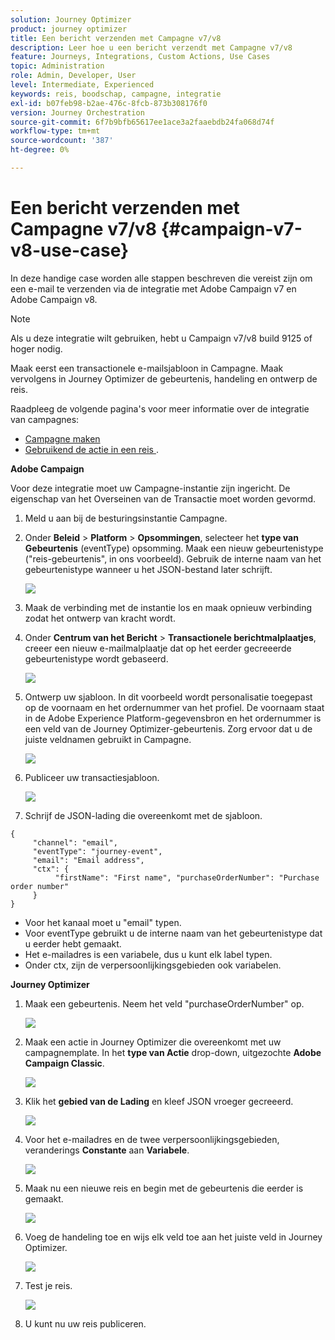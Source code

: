 ```yaml
---
solution: Journey Optimizer
product: journey optimizer
title: Een bericht verzenden met Campagne v7/v8
description: Leer hoe u een bericht verzendt met Campagne v7/v8
feature: Journeys, Integrations, Custom Actions, Use Cases
topic: Administration
role: Admin, Developer, User
level: Intermediate, Experienced
keywords: reis, boodschap, campagne, integratie
exl-id: b07feb98-b2ae-476c-8fcb-873b308176f0
version: Journey Orchestration
source-git-commit: 6f7b9bfb65617ee1ace3a2faaebdb24fa068d74f
workflow-type: tm+mt
source-wordcount: '387'
ht-degree: 0%

---
```


# Een bericht verzenden met Campagne v7/v8 {#campaign-v7-v8-use-case}

In deze handige case worden alle stappen beschreven die vereist zijn om een e-mail te verzenden via de integratie met Adobe Campaign v7 en Adobe Campaign v8.

>[!NOTE]
>
>Als u deze integratie wilt gebruiken, hebt u Campaign v7/v8 build 9125 of hoger nodig.

Maak eerst een transactionele e-mailsjabloon in Campagne. Maak vervolgens in Journey Optimizer de gebeurtenis, handeling en ontwerp de reis.

Raadpleeg de volgende pagina&#39;s voor meer informatie over de integratie van campagnes:

* [Campagne maken](../action/acc-action.md)
* [&#x200B; Gebruikend de actie in een reis &#x200B;](../building-journeys/using-adobe-campaign-v7-v8.md).

**Adobe Campaign**

Voor deze integratie moet uw Campagne-instantie zijn ingericht. De eigenschap van het Overseinen van de Transactie moet worden gevormd.

1. Meld u aan bij de besturingsinstantie Campagne.

1. Onder **Beleid** > **Platform** > **Opsommingen**, selecteer het **type van Gebeurtenis** (eventType) opsomming. Maak een nieuw gebeurtenistype (&quot;reis-gebeurtenis&quot;, in ons voorbeeld). Gebruik de interne naam van het gebeurtenistype wanneer u het JSON-bestand later schrijft.

   ![](assets/accintegration-uc-1.png)

1. Maak de verbinding met de instantie los en maak opnieuw verbinding zodat het ontwerp van kracht wordt.

1. Onder **Centrum van het Bericht** > **Transactionele berichtmalplaatjes**, creeer een nieuw e-mailmalplaatje dat op het eerder gecreeerde gebeurtenistype wordt gebaseerd.

   ![](assets/accintegration-uc-2.png)

1. Ontwerp uw sjabloon. In dit voorbeeld wordt personalisatie toegepast op de voornaam en het ordernummer van het profiel. De voornaam staat in de Adobe Experience Platform-gegevensbron en het ordernummer is een veld van de Journey Optimizer-gebeurtenis. Zorg ervoor dat u de juiste veldnamen gebruikt in Campagne.

   ![](assets/accintegration-uc-3.png)

1. Publiceer uw transactiesjabloon.

   ![](assets/accintegration-uc-4.png)

1. Schrijf de JSON-lading die overeenkomt met de sjabloon.

```
{
     "channel": "email",
     "eventType": "journey-event",
     "email": "Email address",
     "ctx": {
          "firstName": "First name", "purchaseOrderNumber": "Purchase order number"
     }
}
```

* Voor het kanaal moet u &quot;email&quot; typen.
* Voor eventType gebruikt u de interne naam van het gebeurtenistype dat u eerder hebt gemaakt.
* Het e-mailadres is een variabele, dus u kunt elk label typen.
* Onder ctx, zijn de verpersoonlijkingsgebieden ook variabelen.

**Journey Optimizer**

1. Maak een gebeurtenis. Neem het veld &quot;purchaseOrderNumber&quot; op.

   ![](assets/accintegration-uc-5.png)

1. Maak een actie in Journey Optimizer die overeenkomt met uw campagnemplate. In het **type van Actie** drop-down, uitgezochte **Adobe Campaign Classic**.

   ![](assets/accintegration-uc-6.png)

1. Klik het **gebied van de Lading** en kleef JSON vroeger gecreeerd.

   ![](assets/accintegration-uc-7.png)

1. Voor het e-mailadres en de twee verpersoonlijkingsgebieden, veranderings **Constante** aan **Variabele**.

   ![](assets/accintegration-uc-8.png)

1. Maak nu een nieuwe reis en begin met de gebeurtenis die eerder is gemaakt.

   ![](assets/accintegration-uc-9.png)

1. Voeg de handeling toe en wijs elk veld toe aan het juiste veld in Journey Optimizer.

   ![](assets/accintegration-uc-10.png)

1. Test je reis.

   ![](assets/accintegration-uc-11.png)

1. U kunt nu uw reis publiceren.
